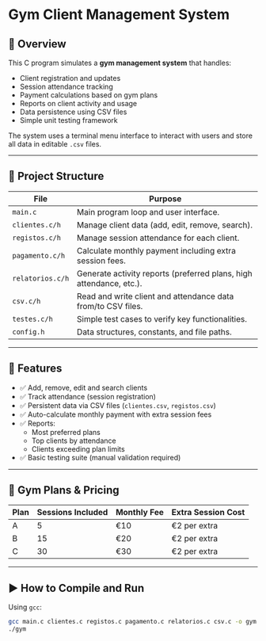 # Gym Client Management System

## 🧾 Overview

This C program simulates a **gym management system** that handles:

- Client registration and updates
- Session attendance tracking
- Payment calculations based on gym plans
- Reports on client activity and usage
- Data persistence using CSV files
- Simple unit testing framework

The system uses a terminal menu interface to interact with users and store all data in editable `.csv` files.

---

## 📁 Project Structure

| File               | Purpose                                                                 |
|--------------------|-------------------------------------------------------------------------|
| `main.c`           | Main program loop and user interface.                                  |
| `clientes.c/h`     | Manage client data (add, edit, remove, search).                        |
| `registos.c/h`     | Manage session attendance for each client.                             |
| `pagamento.c/h`    | Calculate monthly payment including extra session fees.                |
| `relatorios.c/h`   | Generate activity reports (preferred plans, high attendance, etc.).    |
| `csv.c/h`          | Read and write client and attendance data from/to CSV files.           |
| `testes.c/h`       | Simple test cases to verify key functionalities.                       |
| `config.h`         | Data structures, constants, and file paths.                            |

---

## 🧰 Features

- ✅ Add, remove, edit and search clients
- ✅ Track attendance (session registration)
- ✅ Persistent data via CSV files (`clientes.csv`, `registos.csv`)
- ✅ Auto-calculate monthly payment with extra session fees
- ✅ Reports:
  - Most preferred plans
  - Top clients by attendance
  - Clients exceeding plan limits
- ✅ Basic testing suite (manual validation required)

---

## 🧪 Gym Plans & Pricing

| Plan  | Sessions Included | Monthly Fee | Extra Session Cost |
|-------|-------------------|-------------|---------------------|
| A     | 5                 | €10         | €2 per extra        |
| B     | 15                | €20         | €2 per extra        |
| C     | 30                | €30         | €2 per extra        |

---

## ▶️ How to Compile and Run

Using `gcc`:

```bash
gcc main.c clientes.c registos.c pagamento.c relatorios.c csv.c -o gym
./gym
